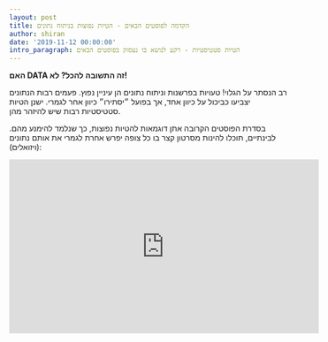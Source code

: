 ```yaml
---
layout: post
title: הקדמה לפוסטים הבאים - הטיות נפוצות בניתוח נתונים
author: shiran
date: '2019-11-12 00:00:00'
intro_paragraph: הטיות סטטיסטיות - רקע לנושא בו נעסוק בפוסטים הבאים
---
```

**האם DATA זה התשובה להכל? לא!**

רב הנסתר על הגלוי! טעויות בפרשנות וניתוח נתונים הן עיניין נפוץ. 
פעמים רבות הנתונים יצביעו כביכול על כיוון אחד, אך בפועל ״יסתירו״ כיוון אחר לגמרי. 
ישנן הטיות סטטיסטיות רבות שיש להיזהר מהן.

בסדרת הפוסטים הקרובה אתן דוגמאות להטיות נפוצות, כך שנלמד להימנע מהם.
לבינתיים, תוכלו להינות מסרטון קצר בו כל צופה יפרש אחרת לגמרי את אותם נתונים (ויזואלים):

<iframe width="560" height="315" src="https://www.youtube.com/embed/suJTeDiqb3E" frameborder="0" allow="accelerometer; autoplay; encrypted-media; gyroscope; picture-in-picture" allowfullscreen></iframe>



